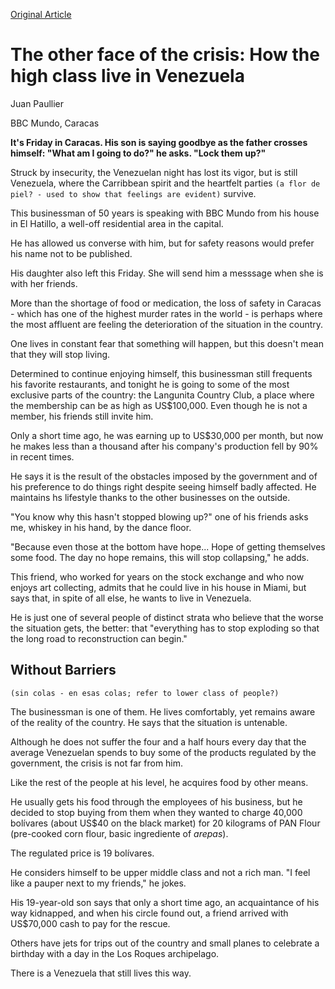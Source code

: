 [Original Article](http://www.bbc.com/mundo/noticias-america-latina-36680377)

The other face of the crisis: How the high class live in Venezuela
==================================================================

Juan Paullier

BBC Mundo, Caracas

**It's Friday in Caracas. His son is saying goodbye as the father crosses himself: "What am I going to do?" he asks. "Lock them up?"**

Struck by insecurity, the Venezuelan night has lost its vigor, but is still Venezuela, where the Carribbean spirit and the heartfelt parties `(a flor de piel? - used to show that feelings are evident)` survive.

This businessman of 50 years is speaking with BBC Mundo from his house in El Hatillo, a well-off residential area in the capital.

He has allowed us converse with him, but for safety reasons would prefer his name not to be published.

His daughter also left this Friday. She will send him a messsage when she is with her friends.

More than the shortage of food or medication, the loss of safety in Caracas - which has one of the highest murder rates in the world - is perhaps where the most affluent are feeling the deterioration of the situation in the country.

One lives in constant fear that something will happen, but this doesn't mean that they will stop living.

Determined to continue enjoying himself, this businessman still frequents his favorite restaurants, and tonight he is going to some of the most exclusive parts of the country: the Langunita Country Club, a place where the membership can be as high as US$100,000. Even though he is not a member, his friends still invite him.

Only a short time ago, he was earning up to US$30,000 per month, but now he makes less than a thousand after his company's production fell by 90% in recent times.

He says it is the result of the obstacles imposed by the government and of his preference to do things right despite seeing himself badly affected. He maintains hs lifestyle thanks to the other businesses on the outside.

"You know why this hasn't stopped blowing up?" one of his friends asks me, whiskey in his hand, by the dance floor.

"Because even those at the bottom have hope... Hope of getting themselves some food. The day no hope remains, this will stop collapsing," he adds.

This friend, who worked for years on the stock exchange and who now enjoys art collecting, admits that he could live in his house in Miami, but says that, in spite of all else, he wants to live in Venezuela.

He is just one of several people of distinct strata who believe that the worse the situation gets, the better: that "everything has to stop exploding so that the long road to reconstruction can begin."

Without Barriers
----------------
`(sin colas - en esas colas; refer to lower class of people?)`

The businessman is one of them. He lives comfortably, yet remains aware of the reality of the country. He says that the situation is untenable.

Although he does not suffer the four and a half hours every day that the average Venezuelan spends to buy some of the products regulated by the government, the crisis is not far from him.

Like the rest of the people at his level, he acquires food by other means.

He usually gets his food through the employees of his business, but he decided to stop buying from them when they wanted to charge 40,000 bolívares (about US$40 on the black market) for 20 kilograms of PAN Flour (pre-cooked corn flour, basic ingrediente of *arepas*).

The regulated price is 19 bolívares.

He considers himself to be upper middle class and not a rich man. "I feel like a pauper next to my friends," he jokes.

His 19-year-old son says that only a short time ago, an acquaintance of his way kidnapped, and when his circle found out, a friend arrived with US$70,000 cash to pay for the rescue.

Others have jets for trips out of the country and small planes to celebrate a birthday with a day in the Los Roques archipelago.

There is a Venezuela that still lives this way.
